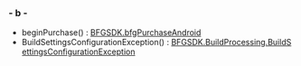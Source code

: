  

### \- b -

  - beginPurchase() : [BFGSDK.bfgPurchaseAndroid](class_b_f_g_s_d_k_1_1bfg_purchase_android.html#a072c7ef355a3642446f2f31fded85394)
  - BuildSettingsConfigurationException() : [BFGSDK.BuildProcessing.BuildSettingsConfigurationException](class_b_f_g_s_d_k_1_1_build_processing_1_1_build_settings_configuration_exception.html#ac33e148281c9a74034631c072dfd4013)
